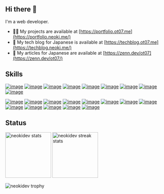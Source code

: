 <h2 align="left">Hi there 👋</h3>

I'm a web developer.

- 👨‍💻 My projects are available at [https://portfolio.ot07.me](https://portfolio.neoki.me/)
- 🔧 My tech blog for Japanese is available at [https://techblog.ot07.me](https://techblog.neoki.me/)
- 📝 My articles for Japanese are available at [https://zenn.dev/ot07](https://zenn.dev/ot07/)

<h2 align="left">Skills</h2>

[![image](https://skillicons.dev/icons?i=ts)](https://www.typescriptlang.org/)
[![image](https://skillicons.dev/icons?i=js)](https://en.wikipedia.org/wiki/JavaScript)
[![image](https://skillicons.dev/icons?i=html)](https://en.wikipedia.org/wiki/HTML)
[![image](https://skillicons.dev/icons?i=css)](https://en.wikipedia.org/wiki/CSS)
[![image](https://skillicons.dev/icons?i=go)](https://go.dev/)
[![image](https://skillicons.dev/icons?i=php)](https://www.php.net/)
[![image](https://skillicons.dev/icons?i=rust)](https://www.rust-lang.org/)
[![image](https://skillicons.dev/icons?i=py)](https://www.python.org/)
[![image](https://skillicons.dev/icons?i=astro)](https://astro.build/)

[![image](https://skillicons.dev/icons?i=react)](https://react.dev/)
[![image](https://skillicons.dev/icons?i=nextjs)](https://nextjs.org/)
[![image](https://skillicons.dev/icons?i=redux)](https://redux.js.org/)
[![image](https://skillicons.dev/icons?i=tailwind)](https://tailwindcss.com/)
[![image](https://skillicons.dev/icons?i=jest)](https://jestjs.io/)
[![image](https://skillicons.dev/icons?i=vite)](https://vitejs.dev/)
[![image](https://skillicons.dev/icons?i=laravel)](https://laravel.com/)
[![image](https://skillicons.dev/icons?i=wasm)](https://en.wikipedia.org/wiki/WebAssembly)
[![image](https://skillicons.dev/icons?i=nodejs)](https://nodejs.org/)
[![image](https://skillicons.dev/icons?i=bun)](https://bun.sh/)
[![image](https://skillicons.dev/icons?i=docker)](https://www.docker.com/)
[![image](https://skillicons.dev/icons?i=vscode)](https://code.visualstudio.com/)
[![image](https://skillicons.dev/icons?i=neovim)](https://neovim.io/)

<h2 align="left">Status</h2>

<p align="left">
  <img height="144rem" src="https://github-readme-stats.vercel.app/api/top-langs?username=neokidev&layout=compact" alt="neokidev stats" />
  <img height="144rem" src="https://github-readme-streak-stats.herokuapp.com/?user=neokidev" alt="neokidev streak stats" />
</p>

<p align="left">
  <img src="https://github-profile-trophy.vercel.app/?username=neokidev&amp;margin-w=5&amp;margin-h=5" alt="neokidev trophy" style="max-width: 100%;">
</p>
